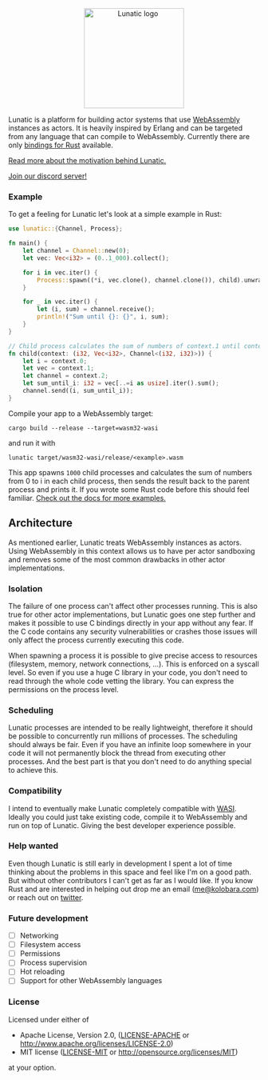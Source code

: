 <div align="center">
    <img width="200" src="https://raw.githubusercontent.com/lunatic-solutions/lunatic/readme_update/assets/logo.png" alt="Lunatic logo">
</div>

Lunatic is a platform for building actor systems that use [WebAssembly](https://webassembly.org/) instances as actors. It is heavily inspired by Erlang and can be targeted from any language that can compile to WebAssembly. Currently there are only [bindings for Rust](https://crates.io/crates/lunatic) available.

[Read more about the motivation behind Lunatic.](https://kolobara.com/lunatic/index.html#motivation)

[Join our discord server!](https://discord.gg/b7zDqpXpB4)

### Example

To get a feeling for Lunatic let's look at a simple example in Rust:

```rust
use lunatic::{Channel, Process};

fn main() {
    let channel = Channel::new(0);
    let vec: Vec<i32> = (0..1_000).collect();

    for i in vec.iter() {
        Process::spawn((*i, vec.clone(), channel.clone()), child).unwrap();
    }

    for _ in vec.iter() {
        let (i, sum) = channel.receive();
        println!("Sum until {}: {}", i, sum);
    }
}

// Child process calculates the sum of numbers of context.1 until context.0 index.
fn child(context: (i32, Vec<i32>, Channel<(i32, i32)>)) {
    let i = context.0;
    let vec = context.1;
    let channel = context.2;
    let sum_until_i: i32 = vec[..=i as usize].iter().sum();
    channel.send((i, sum_until_i));
}
```

Compile your app to a WebAssembly target:

```
cargo build --release --target=wasm32-wasi
```

and run it with

```
lunatic target/wasm32-wasi/release/<example>.wasm
```

This app spawns `1000` child processes and calculates the sum of numbers from 0 to i in each child process,
then sends the result back to the parent process and prints it. If you wrote some Rust code before this should feel familiar. [Check out the docs for more examples.](https://docs.rs/lunatic/0.2.0/lunatic/)

## Architecture

As mentioned earlier, Lunatic treats WebAssembly instances as actors. Using WebAssembly in this
context allows us to have per actor sandboxing and removes some of the most common drawbacks
in other actor implementations.

### Isolation

The failure of one process can't affect other processes running. This is also true for other actor implementations, but Lunatic goes one step further and makes it possible to use C bindings directly in your app without any fear. If the C code contains any security vulnerabilities or crashes those issues will only affect the process currently executing this code.

When spawning a process it is possible to give precise access to resources (filesystem, memory, network connections, ...). This is enforced on a syscall level. So even if you use a huge C library in your code, you don't need to read through the whole code vetting the library. You can express the permissions on the process level.

### Scheduling

Lunatic processes are intended to be really lightweight, therefore it should be possible to concurrently run millions of processes. The scheduling should always be fair. Even if you have an infinite loop somewhere in your code it will not permanently block the thread from executing other processes. And the best part is that you don't need to do anything special to achieve this.

### Compatibility

I intend to eventually make Lunatic completely compatible with [WASI](https://wasi.dev/). Ideally you could just take existing code, compile it to WebAssembly and run on top of Lunatic. Giving the best developer experience possible.

### Help wanted

Even though Lunatic is still early in development I spent a lot of time thinking about the problems in this space and feel like I'm on a good path. But without other contributors I can't get as far as I would like. If you know Rust and are interested in helping out drop me an email (me@kolobara.com) or reach out on [twitter](https://twitter.com/bkolobara).

### Future development

- [ ] Networking
- [ ] Filesystem access
- [ ] Permissions
- [ ] Process supervision
- [ ] Hot reloading
- [ ] Support for other WebAssembly languages

### License

Licensed under either of

- Apache License, Version 2.0, ([LICENSE-APACHE](LICENSE-APACHE) or http://www.apache.org/licenses/LICENSE-2.0)
- MIT license ([LICENSE-MIT](LICENSE-MIT) or http://opensource.org/licenses/MIT)

at your option.
